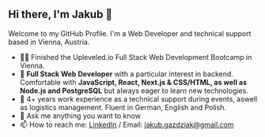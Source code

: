 ## Hi there, I'm Jakub 👋

Welcome to my GitHub Profile. I'm a Web Developer and technical support based in Vienna, Austria.

- 👨‍🎓 Finished the Upleveled.io Full Stack Web Development Bootcamp in Vienna.
- 🌱 **Full Stack Web Developer** with a particular interest in backend. Comfortable with **JavaScript, React, Next.js & CSS/HTML, as well as Node.js and PostgreSQL** but always eager to learn new technologies.
- 🚀 4+ years work experience as a technical support during events, aswell as logistics management. Fluent in German, English and Polish.
- 💬 Ask me anything you want to know
- 📫 How to reach me: [LinkedIn](https://www.linkedin.com/in/jakub-gazdziak-644058224/) / Email: jakub.gazdziak@gmail.com

